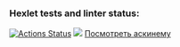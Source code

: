 ### Hexlet tests and linter status:
[![Actions Status](https://github.com/KirillSosnyuk/java-project-61/actions/workflows/hexlet-check.yml/badge.svg)](https://github.com/KirillSosnyuk/java-project-61/actions)
<a href="https://codeclimate.com/github/KirillSosnyuk/java-project-61/maintainability"><img src="https://api.codeclimate.com/v1/badges/f7419caf551aed2149f6/maintainability" /></a>
[Посмотреть аскинему](https://asciinema.org/a/GQ7PJJx3WA5bpHLZq8xZgKbOL)


